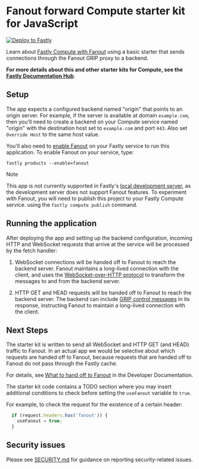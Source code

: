 # Fanout forward Compute starter kit for JavaScript

[![Deploy to Fastly](https://deploy.edgecompute.app/button)](https://deploy.edgecompute.app/deploy)

Learn about [Fastly Compute with Fanout](https://www.fastly.com/documentation/guides/concepts/real-time-messaging/fanout/) using a basic starter that sends connections through the Fanout GRIP proxy to a backend.

**For more details about this and other starter kits for Compute, see the [Fastly Documentation Hub](https://www.fastly.com/documentation/solutions/starters/)**.

## Setup

The app expects a configured backend named "origin" that points to an origin server. For example, if the server is available at domain `example.com`, then you'll need to create a backend on your Compute service named "origin" with the destination host set to `example.com` and port `443`. Also set `Override Host` to the same host value.

You'll also need to [enable Fanout](https://www.fastly.com/documentation/guides/concepts/real-time-messaging/fanout/#enable-fanout) on your Fastly service to run this application. To enable Fanout on your service, type:

```shell
fastly products --enable=fanout
```

> [!NOTE]
> This app is not currently supported in Fastly's [local development server](https://www.fastly.com/documentation/guides/compute/testing/#running-a-local-testing-server), as the development server does not support Fanout features. To experiment with Fanout, you will need to publish this project to your Fastly Compute service. using the `fastly compute publish` command.

## Running the application

After deploying the app and setting up the backend configuration, incoming HTTP and WebSocket requests that arrive at the service will be processed by the fetch handler:

1. WebSocket connections will be handed off to Fanout to reach the backend server. Fanout maintains a long-lived connection with the client, and uses the [WebSocket-over-HTTP protocol](https://pushpin.org/docs/protocols/websocket-over-http/) to transform the messages to and from the backend server.

2. HTTP GET and HEAD requests will be handed off to Fanout to reach the backend server. The backend can include [GRIP control messages](https://pushpin.org/docs/protocols/grip/) in its response, instructing Fanout to maintain a long-lived connection with the client.

## Next Steps

The starter kit is written to send all WebSocket and HTTP GET (and HEAD) traffic to Fanout. In an actual app we would be selective about which requests are handed off to Fanout, because requests that are handed off to Fanout do not pass through the Fastly cache.

For details, see [What to hand off to Fanout](https://www.fastly.com/documentation/guides/concepts/real-time-messaging/fanout/#what-to-hand-off-to-fanout) in the Developer Documentation.

The starter kit code contains a TODO section where you may insert additional conditions to check before setting the `useFanout` variable to `true`.

For example, to check the request for the existence of a certain header:

```javascript
  if (request.headers.has('fanout')) {
    useFanout = true;
  }
```

## Security issues

Please see [SECURITY.md](SECURITY.md) for guidance on reporting security-related issues.
